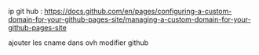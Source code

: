 ip git hub  :  https://docs.github.com/en/pages/configuring-a-custom-domain-for-your-github-pages-site/managing-a-custom-domain-for-your-github-pages-site

ajouter les cname dans ovh
modifier github

